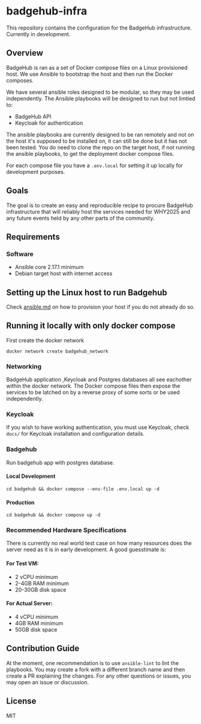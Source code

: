 # badgehub-infra

This repository contains the configuration for the BadgeHub infrastructure. Currently in development.

## Overview

BadgeHub is ran as a set of Docker compose files on a Linux provisioned host. We use Ansible to bootstrap the host and then run the Docker composes. 

We have several ansible roles designed to be modular, so they may be used independently. The Ansible playbooks will be designed to run but not limtied to:
- BadgeHub API
- Keycloak for authentication

The ansible playbooks are currently designed to be ran remotely and not on the host it's supposed to be installed on, it can still be done but it has not been tested. You do need to clone the repo on the target host, if not running the ansible playbooks, to get the deployment docker compose files. 

For each compose file you have a `.env.local` for setting it up locally for development purposes. 

## Goals

The goal is to create an easy and reproducible recipe to procure BadgeHub infrastructure that will reliably host the services needed for WHY2025 and any future events held by any other parts of the community.

## Requirements 

### Software

- Ansible core 2.17.1 minimum
- Debian target host with internet access

## Setting up the Linux host to run Badgehub

Check [ansible.md](./docs/ansible.md) on how to provision your host if you do not already do so. 

## Running it locally with only docker compose

First create the docker network

`docker network create badgehub_network`

### Networking

BadgeHub application ,Keycloak and Postgres databases all see eachother within the docker network. The Docker compose files then expose the services to be latched on by a reverse proxy of some sorts or be used independently. 

### Keycloak
If you wish to have working authentication, you must use Keycloak, check `docs/` for Keycloak installation and configuration details. 

### Badgehub 

Run badgehub app with postgres database.

#### Local Development

`cd badgehub && docker compose --env-file .env.local up -d`

#### Production

`cd badgehub && docker compose up -d`

### Recommended Hardware Specifications

There is currently no real world test case on how many resources does the server need as it is in early development. A good guesstimate is:

#### For Test VM:
- 2 vCPU minimum
- 2-4GB RAM minimum 
- 20-30GB disk space

#### For Actual Server:
- 4 vCPU minimum
- 4GB RAM minimum
- 50GB disk space

## Contribution Guide

At the moment, one recommendation is to use `ansible-lint` to lint the playbooks. You may create a fork with a different branch name and then create a PR explaining the changes. For any other questions or issues, you may open an issue or discussion.

## License 

MIT
